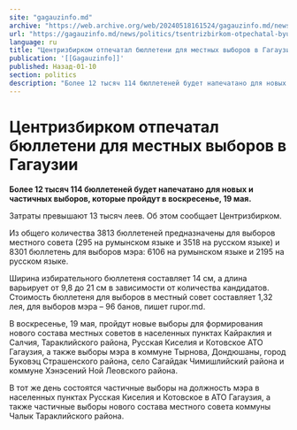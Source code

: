 ```yaml
---
site: "gagauzinfo.md"
archive: "https://web.archive.org/web/20240518161524/gagauzinfo.md/news/politics/tsentrizbirkom-otpechatal-byulleteni-dlya-mestnih-viborov-v-gagauzii"
url: "https://gagauzinfo.md/news/politics/tsentrizbirkom-otpechatal-byulleteni-dlya-mestnih-viborov-v-gagauzii"
language: ru
title: "Центризбирком отпечатал бюллетени для местных выборов в Гагаузии"
publication: '[[Gagauzinfo]]'
published: Назад-01-10
section: politics
description: "Более 12 тысяч 114 бюллетеней будет напечатано для новых и частичных выборов, которые пройдут в воскресенье, 19 мая."
---
```


# Центризбирком отпечатал бюллетени для местных выборов в Гагаузии

**Более 12 тысяч 114 бюллетеней будет напечатано для новых и частичных выборов, которые пройдут в воскресенье, 19 мая.**

Затраты превышают 13 тысяч леев. Об этом сообщает Центризбирком.

Из общего количества 3813 бюллетеней предназначены для выборов местного совета (295 на румынском языке и 3518 на русском языке) и 8301 бюллетень для выборов мэра: 6106 на румынском языке и 2195 на русском языке.

Ширина избирательного бюллетеня составляет 14 см, а длина варьирует от 9,8 до 21 см в зависимости от количества кандидатов. Стоимость бюллетеня для выборов в местный совет составляет 1,32 лея, для выборов мэра – 96 банов, пишет rupor.md.

В воскресенье, 19 мая, пройдут новые выборы для формирования нового состава местных советов в населенных пунктах Кайраклия и Салчия, Тараклийского района, Русская Киселия и Котовское АТО Гагаузия, а также выборы мэра в коммуне Тырнова, Дондюшаны, город Буковэц Страшенского района, село Сагайдак Чимишлийский района и коммуне Хэнэсений Ной Леовского района.

В тот же день состоятся частичные выборы на должность мэра в населенных пунктах Русская Киселия и Котовское в АТО Гагаузия, а также частичные выборы нового состава местного совета коммуны Чалык Тараклийского района.